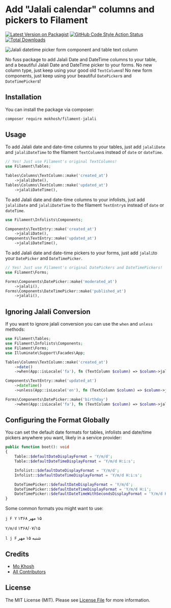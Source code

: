 # Add "Jalali calendar" columns and pickers to Filament

[![Latest Version on Packagist](https://img.shields.io/packagist/v/mokhosh/filament-jalali.svg?style=flat-square)](https://packagist.org/packages/mokhosh/filament-jalali)
[![GitHub Code Style Action Status](https://img.shields.io/github/actions/workflow/status/mokhosh/filament-jalali/fix-php-code-style-issues.yml?branch=main&label=code%20style&style=flat-square)](https://github.com/mokhosh/filament-jalali/actions?query=workflow%3A"Fix+PHP+code+style+issues"+branch%3Amain)
[![Total Downloads](https://img.shields.io/packagist/dt/mokhosh/filament-jalali.svg?style=flat-square)](https://packagist.org/packages/mokhosh/filament-jalali)

![Jalali datetime picker form component and table text column](https://raw.githubusercontent.com/mokhosh/filament-jalali/main/art/readme.jpg)

No fuss package to add Jalali Date and DateTime columns to your table, and a beautiful Jalali Date and DateTime picker to your forms.
No new column type, just keep using your good old `TextColumn`s!
No new form components, just keep using your beautiful `DatePicker`s and `DateTimePicker`s!

## Installation

You can install the package via composer:

```bash
composer require mokhosh/filament-jalali
```

## Usage

To add Jalali date and date-time columns to your tables, just add `jalaliDate` and `jalaliDateTime` to the filament `TextColumn`s instead of `date` or `dateTime`.

```php
// Yes! Just use Filament's original TextColumns!
use Filament\Tables;

Tables\Columns\TextColumn::make('created_at')
    ->jalaliDate(),
Tables\Columns\TextColumn::make('updated_at')
    ->jalaliDateTime(),
```

To add Jalali date and date-time columns to your infolists, just add `jalaliDate` and `jalaliDateTime` to the filament `TextEntry`s instead of `date` or `dateTime`.

```php
use Filament\Infolists\Components;

Components\TextEntry::make('created_at')
    ->jalaliDate(),
Components\TextEntry::make('updated_at')
    ->jalaliDateTime(),
```

To add Jalali date and date-time pickers to your forms, just add `jalali`to your `DatePicker` and `DateTimePicker`.

```php
// Yes! Just use Filament's original DatePickers and DateTimePickers!
use Filament\Forms;

Forms\Components\DatePicker::make('moderated_at')
    ->jalali(),
Forms\Components\DateTimePicker::make('published_at')
    ->jalali(),
```

## Ignoring Jalali Conversion
If you want to ignore jalali conversion you can use the `when` and `unless` methods:

```php
use Filament\Tables;
use Filament\Infolists\Components;
use Filament\Forms;
use Illuminate\Support\Facades\App;

Tables\Columns\TextColumn::make('created_at')
    ->date()
    ->when(App::isLocale('fa'), fn (TextColumn $column) => $column->jalaliDate()),

Components\TextEntry::make('updated_at')
    ->dateTime()
    ->unless(App::isLocale('en'), fn (TextColumn $column) => $column->jalaliDateTime()),

Forms\Components\DatePicker::make('birthday')
    ->when(App::isLocale('fa'), fn (TextColumn $column) => $column->jalali()),
```

## Configuring the Format Globally
You can set the default date formats for tables, infolists and date/time pickers anywhere you want, likely in a service provider:

```php
public function boot(): void
{
    Table::$defaultDateDisplayFormat = 'Y/m/d';
    Table::$defaultDateTimeDisplayFormat = 'Y/m/d H:i:s';

    Infolist::$defaultDateDisplayFormat = 'Y/m/d';
    Infolist::$defaultDateTimeDisplayFormat = 'Y/m/d H:i:s';

    DateTimePicker::$defaultDateDisplayFormat = 'Y/m/d';
    DateTimePicker::$defaultDateTimeDisplayFormat = 'Y/m/d H:i';
    DateTimePicker::$defaultDateTimeWithSecondsDisplayFormat = 'Y/m/d H:i:s';
}
```

Some common formats you might want to use:

`j F Y` <span dir="rtl">۱۵ مهر ۱۳۶۸</span>

`Y/m/d` <span dir="rtl">۱۳۶۸/۰۷/۱۵</span>

`l j F` <span dir="rtl">شنبه ۱۵ مهر</span>

## Credits

- [Mo Khosh](https://github.com/mokhosh)
- [All Contributors](../../contributors)

## License

The MIT License (MIT). Please see [License File](LICENSE.md) for more information.

